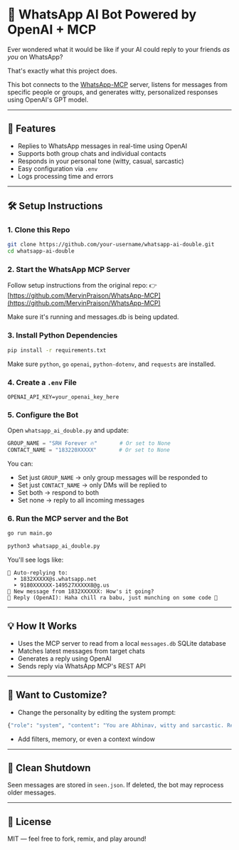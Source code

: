 # 🤖 WhatsApp AI Bot Powered by OpenAI + MCP

Ever wondered what it would be like if your AI could reply to your friends *as you* on WhatsApp?

That's exactly what this project does.

This bot connects to the [WhatsApp-MCP](https://github.com/MervinPraison/WhatsApp-MCP) server, listens for messages from specific people or groups, and generates witty, personalized responses using OpenAI's GPT model.

---

## 🚀 Features

- Replies to WhatsApp messages in real-time using OpenAI
- Supports both group chats and individual contacts
- Responds in your personal tone (witty, casual, sarcastic)
- Easy configuration via `.env`
- Logs processing time and errors

---

## 🛠️ Setup Instructions

### 1. Clone this Repo

```bash
git clone https://github.com/your-username/whatsapp-ai-double.git
cd whatsapp-ai-double
```

### 2. Start the WhatsApp MCP Server

Follow setup instructions from the original repo: 👉 [https://github.com/MervinPraison/WhatsApp-MCP](https://github.com/MervinPraison/WhatsApp-MCP)

Make sure it's running and messages.db is being updated.

### 3. Install Python Dependencies

```bash
pip install -r requirements.txt
```

Make sure `python`, `go` `openai`, `python-dotenv`, and `requests` are installed. 

### 4. Create a `.env` File

```env
OPENAI_API_KEY=your_openai_key_here
```

### 5. Configure the Bot

Open `whatsapp_ai_double.py` and update:

```python
GROUP_NAME = "SRH Forever 🔥"       # Or set to None
CONTACT_NAME = "183220XXXXX"       # Or set to None
```

You can:

- Set just `GROUP_NAME` → only group messages will be responded to
- Set just `CONTACT_NAME` → only DMs will be replied to
- Set both → respond to both
- Set none → reply to all incoming messages

### 6. Run the MCP server and the Bot

```bash
go run main.go
```

```bash
python3 whatsapp_ai_double.py
```

You'll see logs like:

```
🚗 Auto-replying to:
  ➤ 1832XXXXX@s.whatsapp.net
  ➤ 9180XXXXXX-149527XXXXX8@g.us
📨 New message from 1832XXXXXX: How's it going?
🤖 Reply (OpenAI): Haha chill ra babu, just munching on some code 🍕
```

---

## 💡 How It Works

- Uses the MCP server to read from a local `messages.db` SQLite database
- Matches latest messages from target chats
- Generates a reply using OpenAI
- Sends reply via WhatsApp MCP's REST API

---

## 🧠 Want to Customize?

- Change the personality by editing the system prompt:

```python
{"role": "system", "content": "You are Abhinav, witty and sarcastic. Respond in Tenglish (Telugu + English)"}
```

- Add filters, memory, or even a context window

---

## 🧼 Clean Shutdown

Seen messages are stored in `seen.json`. If deleted, the bot may reprocess older messages.

---

## 📃 License

MIT — feel free to fork, remix, and play around!
